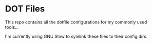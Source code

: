 # DOT Files

This repo contains all the dotfile configurations for my commonly used tools...

I'm currently using GNU Stow to symlink these files to their config dirs.
